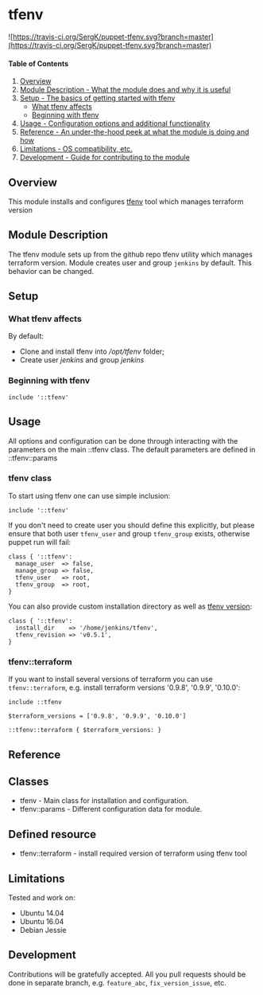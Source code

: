 # tfenv
![https://travis-ci.org/SergK/puppet-tfenv.svg?branch=master](https://travis-ci.org/SergK/puppet-tfenv.svg?branch=master)

#### Table of Contents

1. [Overview](#overview)
2. [Module Description - What the module does and why it is useful](#module-description)
3. [Setup - The basics of getting started with tfenv](#setup)
    * [What tfenv affects](#what-tfenv-affects)
    * [Beginning with tfenv](#beginning-with-tfenv)
4. [Usage - Configuration options and additional functionality](#usage)
5. [Reference - An under-the-hood peek at what the module is doing and how](#reference)
5. [Limitations - OS compatibility, etc.](#limitations)
6. [Development - Guide for contributing to the module](#development)

## Overview

This module installs and configures [tfenv](https://github.com/kamatama41/tfenv)
tool which manages terraform version

## Module Description

The tfenv module sets up from the github repo tfenv utility which manages
terraform version. Module creates user and group `jenkins` by default.
This behavior can be changed.

## Setup

### What tfenv affects

By default:
* Clone and install tfenv into */opt/tfenv* folder;
* Create user *jenkins* and group *jenkins*


### Beginning with tfenv

```
include '::tfenv'
```

## Usage

All options and configuration can be done through interacting with the parameters
on the main ::tfenv class. The default parameters are defined in ::tfenv::params

### tfenv class

To start using tfenv one can use simple inclusion:

```
include '::tfenv'
```

If you don't need to create user you should define this explicitly, but please
ensure that both  user `tfenv_user` and group `tfenv_group` exists, otherwise
puppet run will fail:

```
class { '::tfenv':
  manage_user  => false,
  manage_group => false,
  tfenv_user   => root,
  tfenv_group  => root,
}
```

You can also provide custom installation directory as well as
[tfenv version](https://github.com/kamatama41/tfenv/releases):

```
class { '::tfenv':
  install_dir    => '/home/jenkins/tfenv',
  tfenv_revision => 'v0.5.1',
}
```

### tfenv::terraform

If you want to install several versions of terraform you can use
`tfenv::terraform`, e.g. install terraform versions '0.9.8', '0.9.9', '0.10.0':

```
include ::tfenv

$terraform_versions = ['0.9.8', '0.9.9', '0.10.0']

::tfenv::terraform { $terraform_versions: }

```

## Reference

## Classes

* tfenv - Main class for installation and configuration.
* tfenv::params - Different configuration data for module.

## Defined resource

* tfenv::terraform - install required version of terraform using tfenv tool

## Limitations

Tested and work on:
* Ubuntu 14.04
* Ubuntu 16.04
* Debian Jessie

## Development

Contributions will be gratefully accepted. All you pull requests should be done
in separate branch, e.g. `feature_abc`, `fix_version_issue`, etc.
